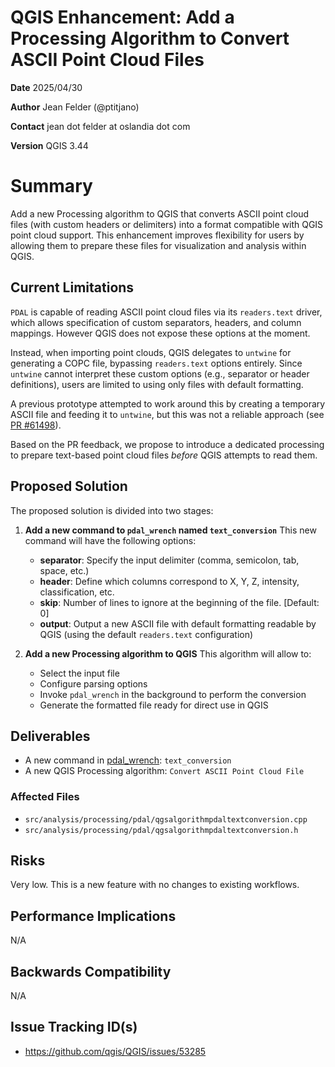 # QGIS Enhancement: Add a Processing Algorithm to Convert ASCII Point Cloud Files

**Date** 2025/04/30

**Author** Jean Felder (@ptitjano)

**Contact** jean dot felder at oslandia dot com

**Version** QGIS 3.44

# Summary

Add a new Processing algorithm to QGIS that converts ASCII point cloud files (with custom headers or delimiters) into a format compatible with QGIS point cloud support.
This enhancement improves flexibility for users by allowing them to prepare these files for visualization and analysis within QGIS.

## Current Limitations

`PDAL` is capable of reading ASCII point cloud files via its `readers.text` driver, which allows specification of custom separators, headers, and column mappings. However QGIS does not expose these options at the moment.

Instead, when importing point clouds, QGIS delegates to `untwine` for generating a COPC file, bypassing `readers.text` options entirely. Since `untwine` cannot interpret these custom options (e.g., separator or header definitions), users are limited to using only files with default formatting.

A previous prototype attempted to work around this by creating a temporary ASCII file and feeding it to `untwine`, but this was not a reliable approach (see [PR #61498](https://github.com/qgis/QGIS/pull/61498)).

Based on the PR feedback, we propose to introduce a dedicated processing to prepare text-based point cloud files *before* QGIS attempts to read them.

## Proposed Solution

The proposed solution is divided into two stages:

1. **Add a new command to `pdal_wrench` named `text_conversion`**
   This new command will have the following options:
   - **separator**: Specify the input delimiter (comma, semicolon, tab, space, etc.)
   - **header**: Define which columns correspond to X, Y, Z, intensity, classification, etc.
   - **skip**: Number of lines to ignore at the beginning of the file. [Default: 0]
   - **output**: Output a new ASCII file with default formatting readable by QGIS (using the default `readers.text` configuration)

2. **Add a new Processing algorithm to QGIS**
   This algorithm will allow to:
   - Select the input file
   - Configure parsing options
   - Invoke `pdal_wrench` in the background to perform the conversion
   - Generate the formatted file ready for direct use in QGIS


## Deliverables

- A new command in [pdal_wrench](https://github.com/PDAL/wrench): `text_conversion`
- A new QGIS Processing algorithm: `Convert ASCII Point Cloud File`

### Affected Files

- `src/analysis/processing/pdal/qgsalgorithmpdaltextconversion.cpp`
- `src/analysis/processing/pdal/qgsalgorithmpdaltextconversion.h`

## Risks

Very low. This is a new feature with no changes to existing workflows.

## Performance Implications

N/A

## Backwards Compatibility

N/A

## Issue Tracking ID(s)

- https://github.com/qgis/QGIS/issues/53285
